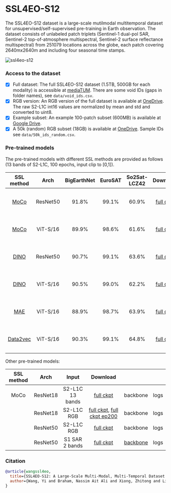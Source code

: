 # SSL4EO-S12
The SSL4EO-S12 dataset is a large-scale mutilmodal multitemporal dataset for unsupervised/self-supervised pre-training in Earth observation. The dataset consists of unlabeled patch triplets (Sentinel-1 dual-pol SAR, Sentinel-2 top-of-atmosphere multispectral, Sentinel-2 surface reflectance multispectral) from 251079 locations across the globe, each patch covering 2640mx2640m and including four seasonal time stamps.

![ssl4eo-s12](assets/hello.png)

### Access to the dataset
- [x] Full dataset: The full SSL4EO-S12 dataset (1.5TB, 500GB for each modality) is accessible at [mediaTUM](https://mediatum.ub.tum.de/1660427). There are some void IDs (gaps in folder names), see `data/void_ids.csv`.
- [x] RGB version: An RGB version of the full dataset is available at [OneDrive](https://smtaschool-my.sharepoint.com/:u:/g/personal/e3819_365e_live/EexIBIZNXIBOqHMfWedOYjUBDAyQqI23eyvPvGIbbf685Q?e=6WbpBJ). The raw S2-L1C int16 values are normalized by mean and std and converted to uint8.
- [x] Example subset: An example 100-patch subset (600MB) is available at [Google Drive](https://drive.google.com/file/d/1sRWcYbaWs-efXza6kw03GlJQdZHq5iRN/view?usp=sharing).
- [x] A 50k (random) RGB subset (18GB) is available at [OneDrive](https://smtaschool-my.sharepoint.com/:u:/g/personal/e3819_365e_live/EXdgoHlhIs5Fvd6k-SflGr0Bp824viTfDadJ86metaAssw?e=tKTYcj). Sample IDs see `data/50k_ids_random.csv`.

### Pre-trained models
The pre-trained models with different SSL methods are provided as follows (13 bands of S2-L1C, 100 epochs, input clip to [0,1]).


| SSL method |   Arch   | BigEarthNet | EuroSAT | So2Sat-LCZ42 |                                                   Download                                                  |          |      | Usage |
|:----------:|:--------:|:-----------:|:-------:|:------------:|:-----------------------------------------------------------------------------------------------------------:|:--------:|:----:|:----:|
|    [MoCo](https://github.com/facebookresearch/moco)    | ResNet50 |    91.8%    |  99.1%  |     60.9%    |    [full ckpt](https://drive.google.com/file/d/1OrtPfG2wkO05bimstQ_T9Dza8z3zp8i-/view?usp=sharing)    | [backbone](https://drive.google.com/file/d/1MAe3dCW4hPasSaBMZAVkJVX80LONkrLY/view?usp=sharing) | [logs](https://drive.google.com/file/d/1G66pdvJmeD6Rc-OZdOKA1h2Vnvq_0nnt/view?usp=sharing) | [define model](https://github.com/zhu-xlab/SSL4EO-S12/blob/d2868adfada65e40910bfcedfc49bc3b20df2248/src/benchmark/transfer_classification/linear_BE_moco.py#L228-L236), [load weights](https://github.com/zhu-xlab/SSL4EO-S12/blob/d2868adfada65e40910bfcedfc49bc3b20df2248/src/benchmark/transfer_classification/linear_BE_moco.py#L248-L276) |
|    [MoCo](https://github.com/facebookresearch/moco-v3)        | ViT-S/16 |    89.9%    |  98.6%  |     61.6%    |   [full ckpt](https://drive.google.com/file/d/1Tx07L6OilkfcgE2HWiSXHRmRepCPdn6V/view?usp=sharing)   | [backbone](https://drive.google.com/file/d/1LREGuI6w7Gq6Xm0jFQdxxtp8QkmLvJWk/view?usp=sharing) | [logs](https://drive.google.com/file/d/1f05B85T4Y2-RntfAw42uICKm9mwilHXF/view?usp=sharing) | [define model](https://github.com/zhu-xlab/SSL4EO-S12/blob/1a668f76fd46762a19780293675a6e23e5204e72/src/benchmark/transfer_classification/linear_BE_moco_v3.py#L182-L184), [load weights](https://github.com/zhu-xlab/SSL4EO-S12/blob/1a668f76fd46762a19780293675a6e23e5204e72/src/benchmark/transfer_classification/linear_BE_moco_v3.py#L199-L220) |
|    [DINO](https://github.com/facebookresearch/dino)    | ResNet50 |    90.7%    |  99.1%  |     63.6%    |    [full ckpt](https://drive.google.com/file/d/1iSHHp_cudPjZlshqWXVZj5TK74P32a2q/view?usp=sharing)    | [backbone](https://drive.google.com/file/d/1B4o_NvY7O6fJrvsOUR-7QzLYNpRL1ieA/view?usp=sharing) | [logs](https://drive.google.com/file/d/1VxjT-3n1ckbvnlsF81jZwmm9Wvb3YX0H/view?usp=sharing) | [define model](https://github.com/zhu-xlab/SSL4EO-S12/blob/1a668f76fd46762a19780293675a6e23e5204e72/src/benchmark/transfer_classification/linear_BE_dino.py#L57-L61), [load weights](https://github.com/zhu-xlab/SSL4EO-S12/blob/1a668f76fd46762a19780293675a6e23e5204e72/src/benchmark/transfer_classification/models/dino/utils.py#L92-L103) |
|   [DINO](https://github.com/facebookresearch/dino)         | ViT-S/16 |    90.5%    |  99.0%  |     62.2%    |   [full ckpt](https://drive.google.com/file/d/1CseO5vvMReGlAulm5o4ZgbjUgj8VlAH7/view?usp=sharing)   | [backbone](https://drive.google.com/file/d/1kjQWfPRI5z43EmRkw5fzgHU01hB7E_4H/view?usp=sharing) | [logs](https://drive.google.com/file/d/1eeKrKFMa6akGyXugBRF6-rJ7oTIeZAno/view?usp=sharing) | [define model](https://github.com/zhu-xlab/SSL4EO-S12/blob/1a668f76fd46762a19780293675a6e23e5204e72/src/benchmark/transfer_classification/linear_BE_dino.py#L53-L55), [load weights](https://github.com/zhu-xlab/SSL4EO-S12/blob/1a668f76fd46762a19780293675a6e23e5204e72/src/benchmark/transfer_classification/models/dino/utils.py#L92-L103) |
|     [MAE](https://github.com/facebookresearch/mae)    | ViT-S/16 |    88.9%    |  98.7%  |     63.9%    |    [full ckpt](https://drive.google.com/file/d/1QTBKl1asxgQCNd6bO2azXZNPfoQ3Sazv/view?usp=sharing)   | [backbone](https://drive.google.com/file/d/1hdie-7orFnj5Q1E1C2BudqwQCvMk3Fza/view?usp=sharing) | [logs](https://drive.google.com/file/d/1uJojq9q_fKMdD6cO1YXCPguZYEmfj35s/view?usp=sharing) | [define model](https://github.com/zhu-xlab/SSL4EO-S12/blob/1a668f76fd46762a19780293675a6e23e5204e72/src/benchmark/transfer_classification/linear_BE_mae.py#L232-L236), [load weights](https://github.com/zhu-xlab/SSL4EO-S12/blob/1a668f76fd46762a19780293675a6e23e5204e72/src/benchmark/transfer_classification/linear_BE_mae.py#L238-L259) |
|  [Data2vec](https://github.com/facebookresearch/fairseq/tree/main/examples/data2vec)  | ViT-S/16 |    90.3%    |  99.1%  |     64.8%    | [full ckpt](https://drive.google.com/file/d/1VbIGBwzZYndv4v1vx9FiD6IP-YwsHEns/view?usp=sharing) | [backbone](https://drive.google.com/file/d/1YecuYPAxl1NIzLmsmdbUROjCb5g0t80l/view?usp=sharing) | logs | [define model](https://github.com/zhu-xlab/SSL4EO-S12/blob/1a668f76fd46762a19780293675a6e23e5204e72/src/benchmark/transfer_classification/linear_BE_data2vec.py#L372-L390), [load weights](https://github.com/zhu-xlab/SSL4EO-S12/blob/1a668f76fd46762a19780293675a6e23e5204e72/src/benchmark/transfer_classification/linear_BE_data2vec.py#L406-L553) |

Other pre-trained models:

| SSL method |   Arch   | Input |                                                           Download                                                           |          |      |
|:----------:|:--------:|:----------------:|:----------------------------------------------------------------------------------------------------------------------------:|:--------:|:----:|
|    MoCo    | ResNet18 | S2-L1C 13 bands      |             [full ckpt](https://drive.google.com/file/d/1iWLm7ljQ6tKZiVp47pJUPDe3Un0BUd9o/view?usp=sharing)            | backbone | logs |
|            | ResNet18 | S2-L1C RGB            | [full ckpt](https://drive.google.com/file/d/1HfgXS5VpQA39k8mFrWMbHvYwuT_j6Mbi/view?usp=sharing), [full ckpt ep200](https://drive.google.com/file/d/1U_m39Owahk15Vg1uL1MYbPAmAyUWBKfI/view?usp=sharing) | backbone | logs |
|            | ResNet50 | S2-L1C RGB            |             [full ckpt](https://drive.google.com/file/d/1UEpA9sOcA47W0cmwQhkSeXfQxrL-EcJB/view?usp=sharing)            | backbone | logs |
|            | ResNet50 | S1 SAR 2 bands            |             [full ckpt](https://drive.google.com/file/d/1gjTTWikf1qORJyFifWD1ksk9HzezqQ0b/view?usp=sharing)            | [backbone](https://drive.google.com/file/d/1E5MvVI1SnQneQXe37QAWx_B6aoTiSN24/view?usp=sharing) | logs |

### Citation
```BibTeX
@article{wangssl4eo,
  title={SSL4EO-S12: A Large-Scale Multi-Modal, Multi-Temporal Dataset for Self-Supervised Learning in Earth Observation},
  author={Wang, Yi and Braham, Nassim Ait Ali and Xiong, Zhitong and Liu, Chenying and Albrecht, Conrad M and Zhu, Xiao Xiang}
}
```
